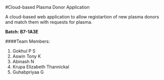 #Cloud-based Plasma Donor Application

A cloud-based web application to allow registartion of new plasma donors and match them with requests for plasma.

**Batch: B7-1A3E**

####Team Members:
1. Gokhul P S
2. Aswin Tony K
3. Abinash N
4. Krupa Elizabeth Thannickal 
5. Guhabpriyaa G

